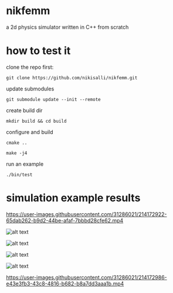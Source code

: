 # nikfemm
a 2d physics simulator written in C++ from scratch

# how to test it
clone the repo first:

``` git clone https://github.com/nikisalli/nikfemm.git ```

update submodules

``` git submodule update --init --remote ```


create build dir

``` mkdir build && cd build ```

configure and build

``` cmake .. ```

``` make -j4 ```

run an example

``` ./bin/test ```

# simulation example results

https://user-images.githubusercontent.com/31286021/214172922-65dab262-b9d2-44be-afaf-7bbbd28cfe62.mp4

![alt text](https://github.com/nikisalli/nikfemm/raw/main/images/iron.jpg "B plot iron C electromagnet and I iron piece")

![alt text](https://github.com/nikisalli/nikfemm/raw/main/images/halbach.jpg "halbach array")

![alt text](https://github.com/nikisalli/nikfemm/raw/main/images/motor.jpg "outrunner BLDC motor 2")

![alt text](https://github.com/nikisalli/nikfemm/raw/main/images/conductors.jpg "magnetic vector potential of rectangular conductors")

https://user-images.githubusercontent.com/31286021/214172986-e43e3fb3-43c8-4816-b682-b8a7dd3aaa1b.mp4
